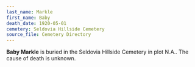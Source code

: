 ```yaml
---
last_name: Markle
first_name: Baby
death_date: 1920-05-01
cemetery: Seldovia Hillside Cemetery
source_file: Cemetery Directory
---
```

**Baby Markle** is buried in the Seldovia Hillside Cemetery in plot N.A..  The cause of death is unknown.

